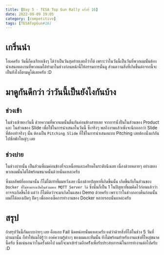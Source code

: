 ```yaml
---
title: [Day 5 - TESA Top Gun Rally ครั้งที่ 16]
date: 2022-09-09 19:05
category: [competitive]
tags: [TESATopGun#16]
---
```

# เกริ่นนำ 
โอเคครับ วันนี้ก็คงเรียกเชิงๆ ได้ว่าเป็นวันสุดท้ายเลยก็ว่าได้ เพราะว่าในวันนี้เป็นวันที่พวกผมนั้นต้องนำเสนอผลงานที่พวกผมได้ทำมาในช่วงก่อนหน้านี้ให้กรรมการนั้นดู ส่วนตวามสิ่งที่เกิดขึ้นต่อจากนี้จะเป็นยังไงก็ตามดูได้เลยครับ :D
<br />

# มาดูกันดีกว่า ว่าวันนี้เป็นยังไงกันบ้าง
## ช่วงเช้า
ในช่วงเช้าของวันนี้ ด้วยความที่พวกผมนั้นตื่นกันค่อนข้างสายเลย จากการนั่งปั่นในส่วนของ Product และ ในส่วนของ Slide เพื่อใช้ในการนำเสนอในวันนี้ ซึ่งจริงๆ พอถึงงานแล้วเพิ่งจะนึกออกว่า Slide ที่ต้องทำจริงๆ นั้น ต้องเป็น `Pitching Slide` ที่ใช้ในการนำเสนอแบบ Pitching เลยต้องนั่งแก้กันไปซักพักใหญ่ๆ เลย

## ช่วงบ่าย
ในช่วงบ่ายนั้น เป็นส่วนที่ผมค่อนข้างที่จะเหนื่อยและเครียดในระดับนึงเลย เนื่องด้วยหลายๆ อย่างของพวกผมนั้นไม่ได้พร้อมขนาดนั้นด้วยนั่นแหละครับ

ซึ่งผลลัพธ์ที่ออกมานั้น ก็ไม่ได้เท่าที่ผมหวังเลย เนื่องด้วยปํญหาที่เกิดขึ้นนั้น เกิดขึ้นกับในส่วนของ `Docker ที่ไม่สามารถเปิดในส่วนของ MQTT Server ได้` ซึ่งนั่นก็เป็น 1 ในปัญหาที่ผมคิดไว้ก่อนแล้วว่าอาจจะเกิดขึ้นได้ แต่ว่า ก็ไม่คิดว่าจะมาเกิดในแสดง Demo ด้วยครับ เพราะว่าในช่วงกลางคืนก่อนนั้น ผมก็ได้ลองเปิดๆ ปิดๆ เพื่อลองเช็คการทำงานของ Docker หลายรอบนั่นแหละครับ

# สรุป
ถ้าสรุปวันนี้กันแบบง่ายๆ เลย คือแอบ Fail นิดหน่อยนั่นแหละครับ แต่ว่าด้วยสิ่งที่ได้ในช่วง 5 วันที่ผ่านมานั้น ก็ทำให้ผมได้รู้ว่า องค์ความรู้ต่างๆ ของผมและทีมนั้น ยังไม่พร้อมสำหรับงานแข่งที่ใหญ่ขนาดนี้ครับ ซึ่งแน่นอนว่าในครั้งต่อไป ผมก็จะมาเข้าร่วมอีกคร้ังเพื่อรับประสบการณ์ในการทำงานต่อไปครับ :D